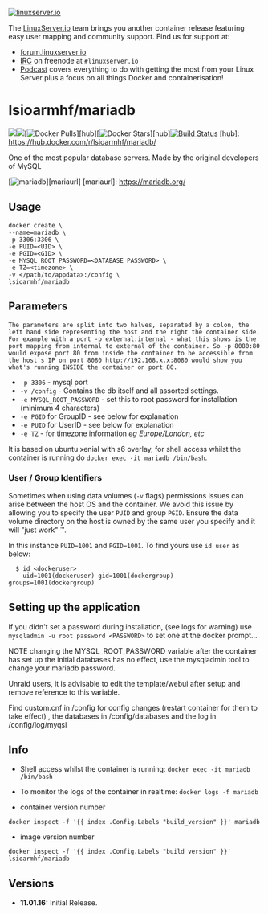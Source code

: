 [linuxserverurl]: https://linuxserver.io
[forumurl]: https://forum.linuxserver.io
[ircurl]: https://www.linuxserver.io/irc/
[podcasturl]: https://www.linuxserver.io/podcast/

[![linuxserver.io](https://raw.githubusercontent.com/linuxserver/docker-templates/master/linuxserver.io/img/linuxserver_medium.png)][linuxserverurl]

The [LinuxServer.io][linuxserverurl] team brings you another container release featuring easy user mapping and community support. Find us for support at:
* [forum.linuxserver.io][forumurl]
* [IRC][ircurl] on freenode at `#linuxserver.io`
* [Podcast][podcasturl] covers everything to do with getting the most from your Linux Server plus a focus on all things Docker and containerisation!

# lsioarmhf/mariadb
[![](https://images.microbadger.com/badges/version/lsioarmhf/mariadb.svg)](https://microbadger.com/images/lsioarmhf/mariadb "Get your own version badge on microbadger.com")[![](https://images.microbadger.com/badges/image/lsioarmhf/mariadb.svg)](http://microbadger.com/images/lsioarmhf/mariadb "Get your own image badge on microbadger.com")[![Docker Pulls](https://img.shields.io/docker/pulls/lsioarmhf/mariadb.svg)][hub][![Docker Stars](https://img.shields.io/docker/stars/lsioarmhf/mariadb.svg)][hub][![Build Status](http://jenkins.linuxserver.io:8080/buildStatus/icon?job=Dockers/LinuxServer.io-armhf/lsioarmhf-mariadb)](http://jenkins.linuxserver.io:8080/job/Dockers/job/LinuxServer.io-armhf/job/lsioarmhf-mariadb/)
[hub]: https://hub.docker.com/r/lsioarmhf/mariadb/

One of the most popular database servers. Made by the original developers of MySQL

[![mariadb](https://raw.githubusercontent.com/linuxserver/docker-templates/master/linuxserver.io/img/mariadb-git.png)][mariaurl]
[mariaurl]: https://mariadb.org/

## Usage

```
docker create \
--name=mariadb \
-p 3306:3306 \
-e PUID=<UID> \
-e PGID=<GID> \
-e MYSQL_ROOT_PASSWORD=<DATABASE PASSWORD> \
-e TZ=<timezone> \
-v </path/to/appdata>:/config \
lsioarmhf/mariadb
```

## Parameters

`The parameters are split into two halves, separated by a colon, the left hand side representing the host and the right the container side. 
For example with a port -p external:internal - what this shows is the port mapping from internal to external of the container.
So -p 8080:80 would expose port 80 from inside the container to be accessible from the host's IP on port 8080
http://192.168.x.x:8080 would show you what's running INSIDE the container on port 80.`


* `-p 3306` - mysql port
* `-v /config` - Contains the db itself and all assorted settings. 
* `-e MYSQL_ROOT_PASSWORD` - set this to root password for installation (minimum 4 characters)
* `-e PGID` for GroupID - see below for explanation
* `-e PUID` for UserID - see below for explanation
* `-e TZ` - for timezone information *eg Europe/London, etc*

It is based on ubuntu xenial with s6 overlay, for shell access whilst the container is running do `docker exec -it mariadb /bin/bash`.

### User / Group Identifiers

Sometimes when using data volumes (`-v` flags) permissions issues can arise between the host OS and the container. We avoid this issue by allowing you to specify the user `PUID` and group `PGID`. Ensure the data volume directory on the host is owned by the same user you specify and it will "just work" ™.

In this instance `PUID=1001` and `PGID=1001`. To find yours use `id user` as below:

```
  $ id <dockeruser>
    uid=1001(dockeruser) gid=1001(dockergroup) groups=1001(dockergroup)
```

## Setting up the application 

If you didn't set a password during installation, (see logs for warning) use 
`mysqladmin -u root password <PASSWORD>` 
to set one at the docker prompt...

NOTE changing the MYSQL_ROOT_PASSWORD variable after the container has set up the initial databases has no effect, use the mysqladmin tool to change your mariadb password. 

Unraid users, it is advisable to edit the template/webui after setup and remove reference to this variable.

Find custom.cnf in /config for config changes (restart container for them to take effect)
, the databases in /config/databases and the log in /config/log/myqsl

## Info

* Shell access whilst the container is running: `docker exec -it mariadb /bin/bash`
* To monitor the logs of the container in realtime: `docker logs -f mariadb`

* container version number 

`docker inspect -f '{{ index .Config.Labels "build_version" }}' mariadb`

* image version number

`docker inspect -f '{{ index .Config.Labels "build_version" }}' lsioarmhf/mariadb`

## Versions

+ **11.01.16:** Initial Release.
